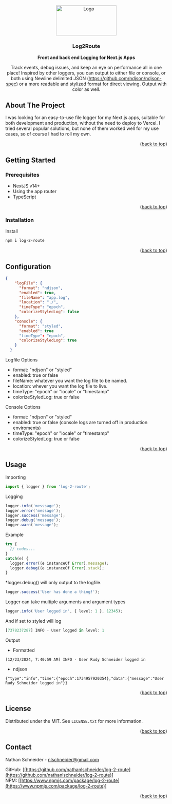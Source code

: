 <a id="readme-top"></a>
<br />

<div align="center">
  <a href="https://github.com/nathanlschneider/log-2-route">
    <img src="https://github.com/user-attachments/assets/795e4e5f-926b-4c44-ae68-8e1c6d1ba6f7" alt="Logo" width="188.77" height="94.3">
  </a>
<h3 align="center">Log2Route</h3>
  <p align="center">
    <strong>Front and back end Logging for Next.js Apps</strong>
    <br/>
    <div> Track events, debug issues, and keep an eye on performance all in one place! Inspired by other loggers, you can output to either file or console, or both
    using Newline delimited JSON (<a href="https://github.com/ndjson/ndjson-spec">https://github.com/ndjson/ndjson-spec</a>) or a more readable and stylized format for direct viewing. Output with color as well.</div>
  </p>
</div>

<!-- ABOUT THE PROJECT -->

## About The Project

I was looking for an easy-to-use file logger for my Next.js apps, suitable for both development and production, without the need to deploy to Vercel. I tried several popular solutions, but none of them worked well for my use cases, so of course I had to roll my own.

<p align="right">(<a href="#readme-top">back to top</a>)</p>

## Getting Started

### Prerequisites

<ul>
  <li>NextJS v14+</li>
  <li>Using the app router</li>
  <li>TypeScript</li>
</ul>
<p align="right">(<a href="#readme-top">back to top</a>)</p>

### Installation

Install

```bash
npm i log-2-route
```

<p align="right">(<a href="#readme-top">back to top</a>)</p>

## Configuration

```json
{
    "logFile": {
      "format": "ndjson",
      "enabled": true,
      "fileName": "app.log",
      "location": "./",
      "timeType": "epoch",
      "colorizeStyledLog": false
    },
    "console": {
      "format": "styled",
      "enabled": true
      "timeType": "epoch",
      "colorizeStyledLog": true
    }
  }
```

Logfile Options

<ul>
  <li>format: "ndjson" or "styled"</li>
  <li>enabled: true or false</li>
  <li>fileName: whatever you want the log file to be named.</li>
  <li>location: whever you want the log file to live.</li>
  <li>timeType: "epoch" or "locale" or "timestamp"</li>
  <li>colorizeStyledLog: true or false</li>
</ul>

Console Options

<ul>
  <li>format: "ndjson" or "styled"</li>
  <li>enabled: true or false (console logs are turned off in production enviroments)</li>
  <li>timeType: "epoch" or "locale" or "timestamp"</li>
  <li>colorizeStyledLog: true or false</li>
</ul>

<p align="right">(<a href="#readme-top">back to top</a>)</p>

## Usage

Importing

```typescript
import { logger } from 'log-2-route';
```

Logging

```typescript
logger.info('messsage');
logger.error('message');
logger.success('message');
logger.debug('message');
logger.warn('message');
```

Example

```typescript
try {
  // codes...
}
catch(e) {
  logger.error((e instanceOf Error).message);
  logger.debug((e instanceOf Error).stack);
}
```
*logger.debug() will only output to the logfile.


```typescript
logger.success('User has done a thing!');
```

Logger can take multiple arguments and argument types

```typescript
logger.info('User logged in', { level: 1 }, 12345);
```

And if set to styled will log

```typescript
[7378237287] INFO - User logged in level: 1
```

Output

<ul>
  <li>Formatted</li>
</ul>

```log
[12/23/2024, 7:40:59 AM] INFO - User Rudy Schneider logged in
```

<ul>
  <li>ndjson</li>
</ul>

```log
{"type":"info","time":{"epoch":1734957920354},"data":{"message":"User Rudy Schneider logged in"}}
```

<p align="right">(<a href="#readme-top">back to top</a>)</p>

## License

Distributed under the MIT. See `LICENSE.txt` for more information.

<p align="right">(<a href="#readme-top">back to top</a>)</p>

## Contact

Nathan Schneider - nlschneider@gmail.com

GitHub: [[https://github.com/nathanlschneider/log-2-route](https://github.com/nathanlschneider/log-2-route)]<br/>
NPM: [[https://www.npmjs.com/package/log-2-route](https://www.npmjs.com/package/log-2-route)]<br/>

<p align="right">(<a href="#readme-top">back to top</a>)</p>
